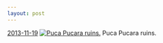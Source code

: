 ```yaml
---
layout: post
---
```


<p>
  <time><a href="/219">2013-11-19</a></time>
  <a href="/219"><img src="{{ site.assets_url }}/219-640.jpg" srcset="{{ site.assets_url }}/219-1280.jpg 1280w, {{ site.assets_url }}/219-960.jpg 960w, {{ site.assets_url }}/219-640.jpg 640w, {{ site.assets_url }}/219-320.jpg 320w" sizes="(min-width: 700px) 50vw, calc(100vw - 2rem)" alt="Puca Pucara ruins." /></a>
  <span>Puca Pucara ruins.</span>
</p>
